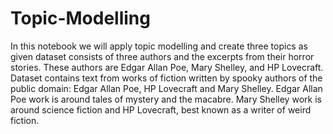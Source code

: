 # Topic-Modelling

In this notebook we will apply topic modelling and create three topics as given dataset consists of three authors and the excerpts from their horror stories. These authors are Edgar Allan Poe, Mary Shelley, and HP Lovecraft. Dataset contains text from works of fiction written by spooky authors of the public domain: Edgar Allan Poe, HP Lovecraft and Mary Shelley. Edgar Allan Poe work is around tales of mystery and the macabre. Mary Shelley work is around science fiction and HP Lovecraft, best known as a writer of weird fiction.

